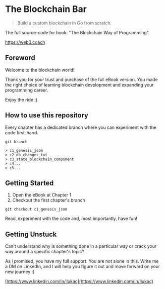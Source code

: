 # The Blockchain Bar
> Build a custom blockchain in Go from scratch.

The full source-code for book: "The Blockchain Way of Programming".

https://web3.coach

## Foreword
Welcome to the blockchain world!

Thank you for your trust and purchase of the full eBook version. You made the right choice of learning blockchain development and expanding your programming career.

Enjoy the ride :)

## How to use this repository
Every chapter has a dedicated branch where you can experiment with the code first-hand.

```git
git branch

> c1_genesis_json
> c2_db_changes_txt
> c3_state_blockchain_component
> c4...
> c5...
```

## Getting Started
1. Open the eBook at Chapter 1
1. Checkout the first chapter's branch

```git
git checkout c1_genesis_json
```

Read, experiment with the code and, most importantly, have fun!

## Getting Unstuck
Can't understand why is something done in a particular way or crack your way around a specific chapter's topic?
   
As I promised, you have my full support. You are not alone in this. Write me a DM on LinkedIn, and I will help you figure it out and move forward on your new journey :)
   
[https://www.linkedin.com/in/llukac](https://www.linkedin.com/in/llukac)